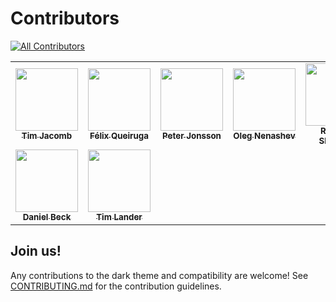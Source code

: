 # Contributors

<!-- ALL-CONTRIBUTORS-BADGE:START - Do not remove or modify this section -->
[![All Contributors](https://img.shields.io/badge/all_contributors-9-orange.svg?style=flat-square)](#contributors)
<!-- ALL-CONTRIBUTORS-BADGE:END -->

<!-- ALL-CONTRIBUTORS-LIST:START - Do not remove or modify this section -->
<!-- prettier-ignore-start -->
<!-- markdownlint-disable -->
<table>
  <tr>
    <td align="center"><a href="https://github.com/timja"><img src="https://avatars3.githubusercontent.com/u/21194782?v=4" width="100px;" alt=""/><br /><sub><b>Tim Jacomb</b></sub></a></td>
    <td align="center"><a href="https://github.com/fqueiruga"><img src="https://avatars3.githubusercontent.com/u/5738588?v=4" width="100px;" alt=""/><br /><sub><b>Félix Queiruga</b></sub></a></td>
    <td align="center"><a href="https://peterjonsson.se"><img src="https://avatars2.githubusercontent.com/u/4572231?v=4" width="100px;" alt=""/><br /><sub><b>Peter Jonsson</b></sub></a></td>
    <td align="center"><a href="https://github.com/oleg-nenashev"><img src="https://avatars0.githubusercontent.com/u/3000480?v=4" width="100px;" alt=""/><br /><sub><b>Oleg Nenashev</b></sub></a></td>
    <td align="center"><a href="https://github.com/res0nance"><img src="https://avatars3.githubusercontent.com/u/31362124?v=4" width="100px;" alt=""/><br /><sub><b>Raihaan Shouhell</b></sub></a></td>
    <td align="center"><a href="https://github.com/EstherAF"><img src="https://avatars2.githubusercontent.com/u/5547479?v=4" width="100px;" alt=""/><br /><sub><b>Esther Álvarez Feijoo</b></sub></a></td>
    <td align="center"><a href="https://nimishbongale.github.io"><img src="https://avatars1.githubusercontent.com/u/43414361?v=4" width="100px;" alt=""/><br /><sub><b>Nimish Bongale</b></sub></a></td>
  </tr>
  <tr>
    <td align="center"><a href="https://github.com/daniel-beck"><img src="https://avatars3.githubusercontent.com/u/1831569?v=4" width="100px;" alt=""/><br /><sub><b>Daniel Beck</b></sub></a></td>
    <td align="center"><a href="https://github.com/VirtualTim"><img src="https://avatars1.githubusercontent.com/u/5424257?v=4" width="100px;" alt=""/><br /><sub><b>Tim Lander</b></sub></a></td>
  </tr>
</table>

<!-- markdownlint-enable -->
<!-- prettier-ignore-end -->
<!-- ALL-CONTRIBUTORS-LIST:END -->

## Join us!

Any contributions to the dark theme and compatibility are welcome!
See [CONTRIBUTING.md](./CONTRIBUTING.md) for the contribution guidelines.

